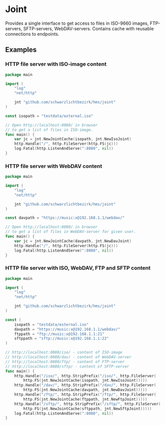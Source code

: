 # Joint

Provides a single interface to get access to files in ISO-9660 images, FTP-servers, SFTP-servers, WebDAV-servers. Contains cache with reusable connections to endpoints.

## Examples

### HTTP file server with ISO-image content

```go
package main

import (
    "log"
    "net/http"

    jnt "github.com/schwarzlichtbezirk/hms/joint"
)

const isopath = "testdata/external.iso"

// Open http://localhost:8080/ in browser
// to get a list of files in ISO-image.
func main() {
    var jc = jnt.NewJointCache(isopath, jnt.NewIsoJoint)
    http.Handle("/", http.FileServer(http.FS(jc)))
    log.Fatal(http.ListenAndServe(":8080", nil))
}
```

### HTTP file server with WebDAV content

```go
package main

import (
    "log"
    "net/http"

    jnt "github.com/schwarzlichtbezirk/hms/joint"
)

const davpath = "https://music:x@192.168.1.1/webdav/"

// Open http://localhost:8080/ in browser
// to get a list of files in WebDAV-server for given user.
func main() {
    var jc = jnt.NewJointCache(davpath, jnt.NewDavJoint)
    http.Handle("/", http.FileServer(http.FS(jc)))
    log.Fatal(http.ListenAndServe(":8080", nil))
}
```

### HTTP file server with ISO, WebDAV, FTP and SFTP content

```go
package main

import (
    "log"
    "net/http"

    jnt "github.com/schwarzlichtbezirk/hms/joint"
)

const (
    isopath = "testdata/external.iso"
    davpath = "https://music:x@192.168.1.1/webdav/"
    ftppath = "ftp://music:x@192.168.1.1:21"
    sftppath = "sftp://music:x@192.168.1.1:22"
)

// http://localhost:8080/iso/ - content of ISO-image
// http://localhost:8080/dav/ - content of WebDAV-server
// http://localhost:8080/ftp/ - content of FTP-server
// http://localhost:8080/sftp/ - content of SFTP-server
func main() {
    http.Handle("/iso/", http.StripPrefix("/iso/", http.FileServer(
        http.FS(jnt.NewJointCache(isopath, jnt.NewIsoJoint)))))
    http.Handle("/dav/", http.StripPrefix("/dav/", http.FileServer(
        http.FS(jnt.NewJointCache(davpath, jnt.NewDavJoint)))))
    http.Handle("/ftp/", http.StripPrefix("/ftp/", http.FileServer(
        http.FS(jnt.NewJointCache(ftppath, jnt.NewFtpJoint)))))
    http.Handle("/sftp/", http.StripPrefix("/sftp/", http.FileServer(
        http.FS(jnt.NewJointCache(sftppath, jnt.NewSftpJoint)))))
    log.Fatal(http.ListenAndServe(":8080", nil))
}
```
